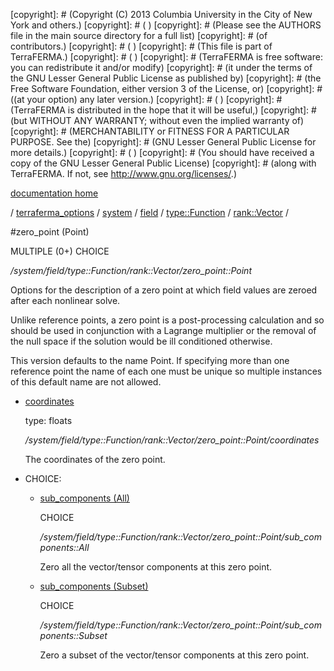 [copyright]: # (Copyright (C) 2013 Columbia University in the City of New York and others.)
[copyright]: # ( )
[copyright]: # (Please see the AUTHORS file in the main source directory for a full list)
[copyright]: # (of contributors.)
[copyright]: # ( )
[copyright]: # (This file is part of TerraFERMA.)
[copyright]: # ( )
[copyright]: # (TerraFERMA is free software: you can redistribute it and/or modify)
[copyright]: # (it under the terms of the GNU Lesser General Public License as published by)
[copyright]: # (the Free Software Foundation, either version 3 of the License, or)
[copyright]: # ((at your option) any later version.)
[copyright]: # ( )
[copyright]: # (TerraFERMA is distributed in the hope that it will be useful,)
[copyright]: # (but WITHOUT ANY WARRANTY; without even the implied warranty of)
[copyright]: # (MERCHANTABILITY or FITNESS FOR A PARTICULAR PURPOSE. See the)
[copyright]: # (GNU Lesser General Public License for more details.)
[copyright]: # ( )
[copyright]: # (You should have received a copy of the GNU Lesser General Public License)
[copyright]: # (along with TerraFERMA. If not, see <http://www.gnu.org/licenses/>.)

[documentation home](Documentation)

/ [terraferma_options](../../../../../terraferma_options.md) / [system](../../../../system.md) / [field](../../../field.md) / [type::Function](../../type__Function.md) / [rank::Vector](../rank__Vector.md) /

#zero_point (Point)

MULTIPLE (0+) CHOICE 

*/system/field/type::Function/rank::Vector/zero_point::Point*

Options for the description of a zero point at which field values are zeroed after each nonlinear solve.

Unlike reference points, a zero point is a post-processing calculation and so should be used in conjunction 
with a Lagrange multiplier or the removal of the null space if the solution would be ill conditioned otherwise.

This version defaults to the name Point.  If specifying more than one reference point the name of each 
one must be unique so multiple instances of this default name are not allowed.

* [coordinates](zero_point__Point/coordinates.md "child")

    type: floats

    */system/field/type::Function/rank::Vector/zero_point::Point/coordinates*

    The coordinates of the zero point.

* CHOICE:
    * [sub_components (All)](zero_point__Point/sub_components__All.md "child")

        CHOICE 

        */system/field/type::Function/rank::Vector/zero_point::Point/sub_components::All*

        Zero all the vector/tensor components at this zero point.

    * [sub_components (Subset)](zero_point__Point/sub_components__Subset.md "child")

        CHOICE 

        */system/field/type::Function/rank::Vector/zero_point::Point/sub_components::Subset*

        Zero a subset of the vector/tensor components at this zero point.

[autogenerated]: # (This file was automatically generated from the schema file:/home/cwilson/repos/github/TerraFERMA/TerraFERMA/buckettools/schemas/function.rng.)

